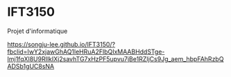 # IFT3150
Projet d'informatique

https://songju-lee.github.io/IFT3150/?fbclid=IwY2xjawGhAQ1leHRuA2FlbQIxMAABHddSTge-Imj1fqXl8U9RIlkIXj2savhTG7xHzPF5upvu7jBe1RZIjCs9Jg_aem_hbpFAhRzbQADSb1gUC8sNA

